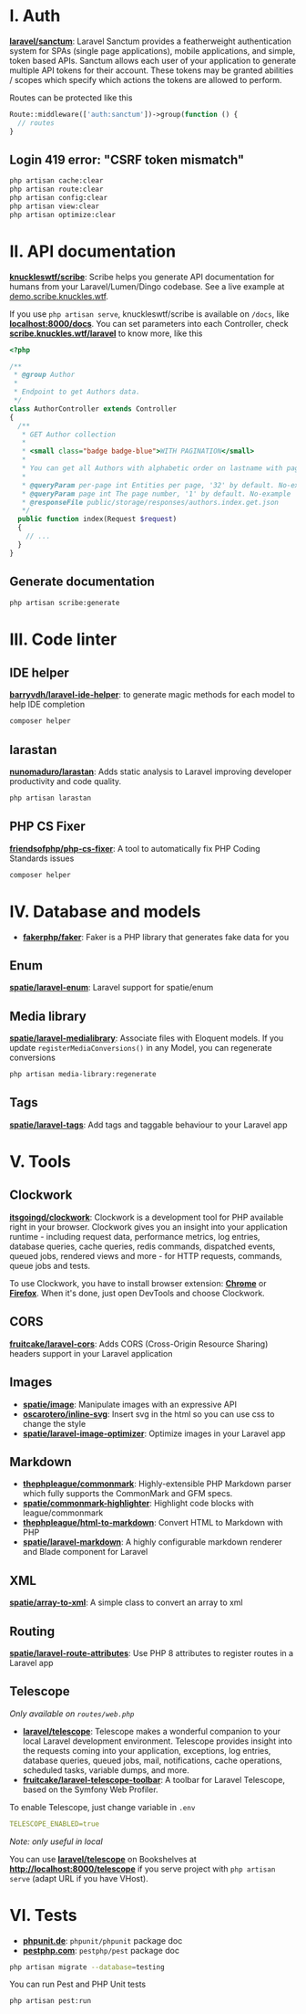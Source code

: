 # **I. Auth**

[**laravel/sanctum**](https://github.com/laravel/sanctum): Laravel Sanctum provides a featherweight authentication system for SPAs (single page applications), mobile applications, and simple, token based APIs. Sanctum allows each user of your application to generate multiple API tokens for their account. These tokens may be granted abilities / scopes which specify which actions the tokens are allowed to perform.

Routes can be protected like this

```php
Route::middleware(['auth:sanctum'])->group(function () {
  // routes
}
```

## Login 419 error: "CSRF token mismatch"

```bash
php artisan cache:clear
php artisan route:clear
php artisan config:clear
php artisan view:clear
php artisan optimize:clear
```

# **II. API documentation**

[**knuckleswtf/scribe**](https://github.com/knuckleswtf/scribe): Scribe helps you generate API documentation for humans from your Laravel/Lumen/Dingo codebase. See a live example at [demo.scribe.knuckles.wtf](https://demo.scribe.knuckles.wtf).

If you use `php artisan serve`, knuckleswtf/scribe is available on `/docs`, like [**localhost:8000/docs**](http://localhost:8000/docs). You can set parameters into each Controller, check [**scribe.knuckles.wtf/laravel**](https://scribe.knuckles.wtf/laravel/) to know more, like this

```php
<?php

/**
 * @group Author
 *
 * Endpoint to get Authors data.
 */
class AuthorController extends Controller
{
  /**
   * GET Author collection
   *
   * <small class="badge badge-blue">WITH PAGINATION</small>
   *
   * You can get all Authors with alphabetic order on lastname with pagination.
   *
   * @queryParam per-page int Entities per page, '32' by default. No-example
   * @queryParam page int The page number, '1' by default. No-example
   * @responseFile public/storage/responses/authors.index.get.json
   */
  public function index(Request $request)
  {
    // ...
  }
}
```

## Generate documentation

```bash
php artisan scribe:generate
```

# **III. Code linter**

## IDE helper

[**barryvdh/laravel-ide-helper**](https://github.com/barryvdh/laravel-ide-helper): to generate magic methods for each model to help IDE completion

```bash
composer helper
```

## larastan

[**nunomaduro/larastan**](https://github.com/nunomaduro/larastan): Adds static analysis to Laravel improving developer productivity and code quality.

```bash
php artisan larastan
```

## PHP CS Fixer

[**friendsofphp/php-cs-fixer**](https://github.com/friendsofphp/php-cs-fixer): A tool to automatically fix PHP Coding Standards issues

```bash
composer helper
```

# **IV. Database and models**

- [**fakerphp/faker**](https://github.com/fakerphp/faker): Faker is a PHP library that generates fake data for you

## Enum

[**spatie/laravel-enum**](https://github.com/spatie/laravel-enum): Laravel support for spatie/enum

## Media library

[**spatie/laravel-medialibrary**](https://github.com/spatie/laravel-medialibrary): Associate files with Eloquent models. If you update `registerMediaConversions()` in any Model, you can regenerate conversions

```bash
php artisan media-library:regenerate
```

## Tags

[**spatie/laravel-tags**](https://github.com/spatie/laravel-tags): Add tags and taggable behaviour to your Laravel app

# **V. Tools**

## Clockwork

[**itsgoingd/clockwork**](https://github.com/itsgoingd/clockwork): Clockwork is a development tool for PHP available right in your browser. Clockwork gives you an insight into your application runtime - including request data, performance metrics, log entries, database queries, cache queries, redis commands, dispatched events, queued jobs, rendered views and more - for HTTP requests, commands, queue jobs and tests.

To use Clockwork, you have to install browser extension: [**Chrome**](https://chrome.google.com/webstore/detail/clockwork/dmggabnehkmmfmdffgajcflpdjlnoemp) or [**Firefox**](https://addons.mozilla.org/en-US/firefox/addon/clockwork-dev-tools/). When it's done, just open DevTools and choose Clockwork.

## CORS

[**fruitcake/laravel-cors**](https://github.com/fruitcake/laravel-cors): Adds CORS (Cross-Origin Resource Sharing) headers support in your Laravel application

## Images

- [**spatie/image**](https://github.com/spatie/image): Manipulate images with an expressive API
- [**oscarotero/inline-svg**](https://github.com/oscarotero/inline-svg): Insert svg in the html so you can use css to change the style
- [**spatie/laravel-image-optimizer**](https://github.com/spatie/laravel-image-optimizer): Optimize images in your Laravel app

## Markdown

- [**thephpleague/commonmark**](https://github.com/thephpleague/commonmark): Highly-extensible PHP Markdown parser which fully supports the CommonMark and GFM specs.
- [**spatie/commonmark-highlighter**](https://github.com/spatie/commonmark-highlighter): Highlight code blocks with league/commonmark
- [**thephpleague/html-to-markdown**](https://github.com/thephpleague/html-to-markdown): Convert HTML to Markdown with PHP
- [**spatie/laravel-markdown**](https://github.com/spatie/laravel-markdown): A highly configurable markdown renderer and Blade component for Laravel

## XML

[**spatie/array-to-xml**](https://github.com/spatie/array-to-xml): A simple class to convert an array to xml

## Routing

[**spatie/laravel-route-attributes**](https://github.com/spatie/laravel-route-attributes): Use PHP 8 attributes to register routes in a Laravel app

## Telescope

*Only available on `routes/web.php`*

- [**laravel/telescope**](https://github.com/laravel/telescope): Telescope makes a wonderful companion to your local Laravel development environment. Telescope provides insight into the requests coming into your application, exceptions, log entries, database queries, queued jobs, mail, notifications, cache operations, scheduled tasks, variable dumps, and more.
- [**fruitcake/laravel-telescope-toolbar**](https://github.com/fruitcake/laravel-telescope-toolbar): A toolbar for Laravel Telescope, based on the Symfony Web Profiler.

To enable Telescope, just change variable in `.env`

```yaml
TELESCOPE_ENABLED=true
```

*Note: only useful in local*

You can use [**laravel/telescope**](https://github.com/laravel/telescope) on Bookshelves at [**http://localhost:8000/telescope**](http://localhost:8000/telescope) if you serve project with `php artisan serve` (adapt URL if you have VHost).

# **VI. Tests**

- [**phpunit.de**](https://phpunit.de): `phpunit/phpunit` package doc
- [**pestphp.com**](https://pestphp.com): `pestphp/pest` package doc

```bash
php artisan migrate --database=testing
```

You can run Pest and PHP Unit tests

```bash
php artisan pest:run
```
